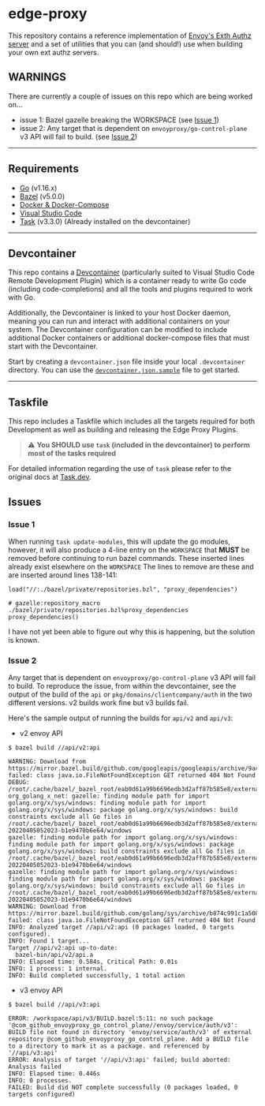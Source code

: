 # edge-proxy

This repository contains a reference implementation of [Envoy's Exth Authz server](https://www.envoyproxy.io/docs/envoy/latest/intro/arch_overview/security/ext_authz_filter#arch-overview-ext-authz) and a set of utilities that you can (and should!) use when building your own ext authz servers.

## WARNINGS

There are currently a couple of issues on this repo which are being worked on...

- issue 1: Bazel gazelle breaking the WORKSPACE (see [Issue 1](#issue-1))
- issue 2: Any target that is dependent on `envoyproxy/go-control-plane` v3 API will fail to build. (see [Issue 2](#issue-2))

---

## Requirements

- [Go](https://golang.org/) (v1.16.x)
- [Bazel](https://www.bazel.build/) (v5.0.0)
- [Docker & Docker-Compose](https://docs.docker.com/get-docker/)
- [Visual Studio Code](https://code.visualstudio.com/download)
- [Task](https://taskfile.dev/#/) (v3.3.0) (Already installed on the devcontainer)

---

## Devcontainer

This repo contains a [Devcontainer](https://code.visualstudio.com/docs/remote/containers) (particularly suited to Visual Studio Code Remote Development Plugin) which is a container ready to write Go code (including code-completions) and all the tools and plugins required to work with Go.

Additionally, the Devcontainer is linked to your host Docker daemon, meaning you can run and interact with additional containers on your system.
The Devcontainer configuration can be modified to include additional Docker containers or additional docker-compose files that must start with the Devcontainer.

Start by creating a `devcontainer.json` file inside your local `.devcontainer` directory. You can use the [`devcontainer.json.sample`](.devcontainer/devcontainer.json.sample) file to get started.

---

## Taskfile

This repo includes a Taskfile which includes all the targets required for both Development as well as building and releasing the Edge Proxy Plugins.

> :warning: **You SHOULD use `task` (included in the devcontainer) to perform most of the tasks required**

For detailed information regarding the use of `task` please refer to the original docs at [Task.dev](https://taskfile.dev/#/).

## Issues

### Issue 1

When running `task update-modules`, this will update the go modules, however, it will also produce a 4-line entry on the `WORKSPACE` that **MUST** be removed before continuing to run bazel commands. These inserted lines already exist elsewhere on the `WORKSPACE` The lines to remove are these and are inserted around lines 138-141:

```bazel
load("//:./bazel/private/repositories.bzl", "proxy_dependencies")

# gazelle:repository_macro ./bazel/private/repositories.bzl%proxy_dependencies
proxy_dependencies()
```

I have not yet been able to figure out why this is happening, but the solution is known.

### Issue 2

Any target that is dependent on `envoyproxy/go-control-plane` v3 API will fail to build.
To reproduce the issue, from within the devcontainer, see the output of the build of the `api` or `pkg/domains/clientcompany/auth` in the two different versions.
v2 builds work fine but v3 builds fail.

Here's the sample output of running the builds for `api/v2` and `api/v3`:


- v2 envoy API

```shell
$ bazel build //api/v2:api

WARNING: Download from https://mirror.bazel.build/github.com/googleapis/googleapis/archive/9acf39829240ef41f5adb762a29b87bc6eeee728.zip failed: class java.io.FileNotFoundException GET returned 404 Not Found
DEBUG: /root/.cache/bazel/_bazel_root/eab0d61a99b6696edb3d2aff87b585e8/external/bazel_gazelle/internal/go_repository.bzl:262:18: org_golang_x_net: gazelle: finding module path for import golang.org/x/sys/windows: finding module path for import golang.org/x/sys/windows: package golang.org/x/sys/windows: build constraints exclude all Go files in /root/.cache/bazel/_bazel_root/eab0d61a99b6696edb3d2aff87b585e8/external/bazel_gazelle_go_repository_cache/pkg/mod/golang.org/x/sys@v0.0.0-20220405052023-b1e9470b6e64/windows
gazelle: finding module path for import golang.org/x/sys/windows: finding module path for import golang.org/x/sys/windows: package golang.org/x/sys/windows: build constraints exclude all Go files in /root/.cache/bazel/_bazel_root/eab0d61a99b6696edb3d2aff87b585e8/external/bazel_gazelle_go_repository_cache/pkg/mod/golang.org/x/sys@v0.0.0-20220405052023-b1e9470b6e64/windows
gazelle: finding module path for import golang.org/x/sys/windows: finding module path for import golang.org/x/sys/windows: package golang.org/x/sys/windows: build constraints exclude all Go files in /root/.cache/bazel/_bazel_root/eab0d61a99b6696edb3d2aff87b585e8/external/bazel_gazelle_go_repository_cache/pkg/mod/golang.org/x/sys@v0.0.0-20220405052023-b1e9470b6e64/windows
WARNING: Download from https://mirror.bazel.build/github.com/golang/sys/archive/b874c991c1a50803422b257fb721b0b2dee3cf72.zip failed: class java.io.FileNotFoundException GET returned 404 Not Found
INFO: Analyzed target //api/v2:api (0 packages loaded, 0 targets configured).
INFO: Found 1 target...
Target //api/v2:api up-to-date:
  bazel-bin/api/v2/api.a
INFO: Elapsed time: 0.584s, Critical Path: 0.01s
INFO: 1 process: 1 internal.
INFO: Build completed successfully, 1 total action
```

- v3 envoy API

```shell
$ bazel build //api/v3:api

ERROR: /workspace/api/v3/BUILD.bazel:5:11: no such package '@com_github_envoyproxy_go_control_plane//envoy/service/auth/v3': BUILD file not found in directory 'envoy/service/auth/v3' of external repository @com_github_envoyproxy_go_control_plane. Add a BUILD file to a directory to mark it as a package. and referenced by '//api/v3:api'
ERROR: Analysis of target '//api/v3:api' failed; build aborted: Analysis failed
INFO: Elapsed time: 0.446s
INFO: 0 processes.
FAILED: Build did NOT complete successfully (0 packages loaded, 0 targets configured)
```
